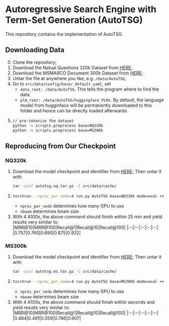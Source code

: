 # Autoregressive Search Engine with Term-Set Generation (AutoTSG)

This repository contains the implementation of AutoTSG.

## Downloading Data
0. Clone the repository;
1. Download the Natual Questions 320k Dataset from [HERE]();
2. Download the MSMARCO Document 300k Dataset from [HERE]();
3. Untar the file at anywhere you like, e.g. `/data/AutoTSG`;
4. Go to `src/data/config/base/_default.yaml`, set 
   - `data_root: /data/AutoTSG`. This tells the program where to find the data.
   - `plm_root: /data/AutoTSG/huggingface_PLMs`. By default, the language model from hugginface will be permanently downloaded to this folder and hence can be directly loaded afterwards.
5. ```bash
   // pre-tokenize the dataset
   python -m scripts.preprocess base=NQ320k
   python -m scripts.preprocess base=MS300k
   ```

## Reproducing from Our Checkpoint
### NQ320k
1. Download the model checkpoint and identifier from [HERE](); Then untar it with 
   ```bash
   tar -xzvf autotsg.nq.tar.gz -C src/data/cache/
   ```
2. ```bash
   torchrun --nproc_per_node=4 run.py AutoTSG base=NQ320k mode=eval ++nbeam=100 ++eval_batch_size=20
   ```
   - `nproc_per_node` determines how many GPU to use
   - `nbeam` determines beam size
3. With 4 A100s, the above command should finish within 25 min and yield results very similar to:
   |MRR@10|MRR@100|Recall@1|Recall@10|Recall@100|
   |:-:|:-:|:-:|:-:|:-:|
   |0.757|0.760|0.690|0.875|0.932|

### MS300k
1. Download the model checkpoint and identifier from [HERE](); Then untar it with 
   ```bash
   tar -xzvf autotsg.ms.tar.gz -C src/data/cache/
   ```
2. ```bash
   torchrun --nproc_per_node=4 run.py AutoTSG base=MS300k mode=eval ++nbeam=100 ++eval_batch_size=20
   ```
   - `nproc_per_node` determines how many GPU to use
   - `nbeam` determines beam size
3. With 4 A100s, the above command should finish within seconds and yield results very similar to:
   |MRR@10|MRR@100|Recall@1|Recall@10|Recall@100|
   |:-:|:-:|:-:|:-:|:-:|
   |0.484|0.491|0.359|0.766|0.907|

<!-- ## Reproducing from Scratch
### Training Matching-oriented Term Selector
### Producing Terms
### Likelihood-adapted Sequence-to-sequence Learning -->
